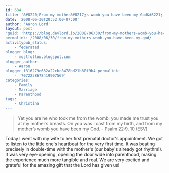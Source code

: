 ```yaml
---
id: 634
title: '&#8220;From my mother&#8217;s womb you have been my God&#8221;'
date: '2008-06-30T20:52:00-07:00'
author: 'Aaron Lord'
layout: post
"guid: 'https://blog.devlord.io/2008/06/30/from-my-mothers-womb-you-have-been-my-god/'
permalink: /2008/06/30/from-my-mothers-womb-you-have-been-my-god/
activitypub_status:
    - federated
blogger_blog:
    - mustfollow.blogspot.com
blogger_author:
    - Aaron
blogger_f316279e632a22cbc8478bd21b80f9b4_permalink:
    - '7072238678419907569'
categories:
    - Family
    - Marriage
    - Parenthood
tags:
    - Christina
---
```


<blockquote>Yet you are he who took me from the womb;
you made me trust you at my mother’s breasts.
On you was I cast from my birth,
and from my mother’s womb you have been my God. - Psalm 22:9, 10 (ESV)</blockquote>
Today I went with my wife to her first prenatal doctor's appointment. We got to listen to the little one's heartbeat for the very first time. It was beating precisely in double-time with the mother's (our baby's already got rhythm!). It was very eye-opening, opening the door wide into parenthood, making the experience much more tangible and real. We are very excited and grateful for the amazing gift that the Lord has given us!